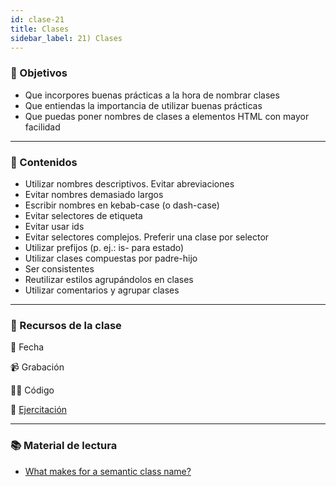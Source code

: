 ```yaml
---
id: clase-21
title: Clases
sidebar_label: 21) Clases
---
```


### 🏁 Objetivos

- Que incorpores buenas prácticas a la hora de nombrar clases
- Que entiendas la importancia de utilizar buenas prácticas
- Que puedas poner nombres de clases a elementos HTML con mayor facilidad

---

### 📝 Contenidos

- Utilizar nombres descriptivos. Evitar abreviaciones
- Evitar nombres demasiado largos
- Escribir nombres en kebab-case (o dash-case)
- Evitar selectores de etiqueta
- Evitar usar ids
- Evitar selectores complejos. Preferir una clase por selector
- Utilizar prefijos (p. ej.: is- para estado)
- Utilizar clases compuestas por padre-hijo
- Ser consistentes
- Reutilizar estilos agrupándolos en clases
- Utilizar comentarios y agrupar clases

---

### 🚀 Recursos de la clase

📆 Fecha

📹 Grabación

👩‍💻 Código

💪 [Ejercitación](https://github.com/Ada-IT/ejercicios-frontend/blob/master/modulo-1/ejercicios/09-clases.md)

---

### 📚 Material de lectura

- [What makes for a semantic class name?](https://css-tricks.com/semantic-class-names/)
